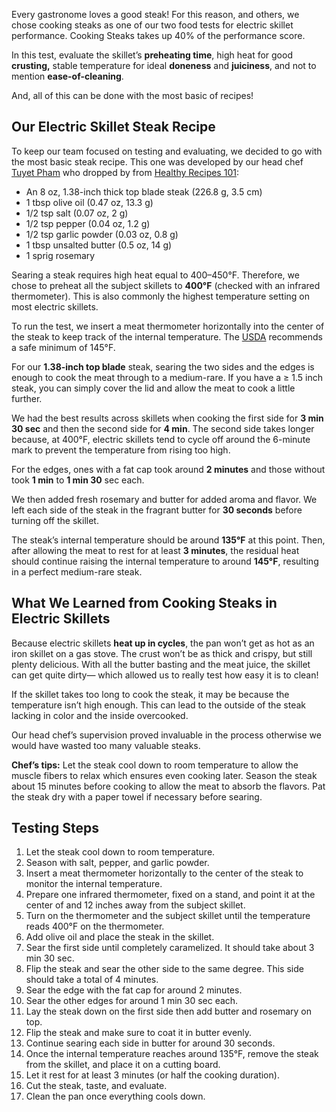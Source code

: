 Every gastronome loves a good steak! For this reason, and others, we chose cooking steaks as one of our two food tests for electric skillet performance. Cooking Steaks takes up 40% of the performance score. 

In this test, evaluate the skillet’s **preheating time**, high heat for good **crusting,** stable temperature for ideal **doneness** and **juiciness**, and not to mention **ease-of-cleaning**.

And, all of this can be done with the most basic of recipes!

Our Electric Skillet Steak Recipe
---------------------------------

To keep our team focused on testing and evaluating, we decided to go with the most basic steak recipe. This one was developed by our head chef [Tuyet Pham](https://healthykitchen101.com/about/#tuyet-pham) who dropped by from [Healthy Recipes 101](https://healthyrecipes101.com/beef/recipe/steak-eggs/):

*   An 8 oz, 1.38-inch thick top blade steak (226.8 g, 3.5 cm)
*   1 tbsp olive oil (0.47 oz, 13.3 g)
*   1/2 tsp salt (0.07 oz, 2 g)
*   1/2 tsp pepper (0.04 oz, 1.2 g)
*   1/2 tsp garlic powder (0.03 oz, 0.8 g)
*   1 tbsp unsalted butter (0.5 oz, 14 g)
*   1 sprig rosemary

Searing a steak requires high heat equal to 400–450°F. Therefore, we chose to preheat all the subject skillets to **400°F** (checked with an infrared thermometer). This is also commonly the highest temperature setting on most electric skillets.

To run the test, we insert a meat thermometer horizontally into the center of the steak to keep track of the internal temperature. The [USDA](https://www.fsis.usda.gov/food-safety/safe-food-handling-and-preparation/food-safety-basics/safe-temperature-chart) recommends a safe minimum of 145°F.

For our **1.38-inch top blade** steak, searing the two sides and the edges is enough to cook the meat through to a medium-rare. If you have a ≥ 1.5 inch steak, you can simply cover the lid and allow the meat to cook a little further.

We had the best results across skillets when cooking the first side for **3 min 30 sec** and then the second side for **4 min**. The second side takes longer because, at 400°F, electric skillets tend to cycle off around the 6-minute mark to prevent the temperature from rising too high.

For the edges, ones with a fat cap took around **2 minutes** and those without took **1 min** to **1 min 30** sec each.

We then added fresh rosemary and butter for added aroma and flavor. We left each side of the steak in the fragrant butter for **30 seconds** before turning off the skillet.

The steak’s internal temperature should be around **135°F** at this point. Then, after allowing the meat to rest for at least **3 minutes**, the residual heat should continue raising the internal temperature to around **145°F**, resulting in a perfect medium-rare steak.

What We Learned from Cooking Steaks in Electric Skillets
--------------------------------------------------------

Because electric skillets **heat up in cycles**, the pan won’t get as hot as an iron skillet on a gas stove. The crust won’t be as thick and crispy, but still plenty delicious. With all the butter basting and the meat juice, the skillet can get quite dirty— which allowed us to really test how easy it is to clean!

If the skillet takes too long to cook the steak, it may be because the temperature isn’t high enough. This can lead to the outside of the steak lacking in color and the inside overcooked. 

Our head chef’s supervision proved invaluable in the process otherwise we would have wasted too many valuable steaks.

**Chef’s tips:** Let the steak cool down to room temperature to allow the muscle fibers to relax which ensures even cooking later. Season the steak about 15 minutes before cooking to allow the meat to absorb the flavors. Pat the steak dry with a paper towel if necessary before searing.

Testing Steps
-------------

1.  Let the steak cool down to room temperature.
2.  Season with salt, pepper, and garlic powder.
3.  Insert a meat thermometer horizontally to the center of the steak to monitor the internal temperature.
4.  Prepare one infrared thermometer, fixed on a stand, and point it at the center of and 12 inches away from the subject skillet. 
5.  Turn on the thermometer and the subject skillet until the temperature reads 400°F on the thermometer.
6.  Add olive oil and place the steak in the skillet.
7.  Sear the first side until completely caramelized. It should take about 3 min 30 sec.
8.  Flip the steak and sear the other side to the same degree. This side should take a total of 4 minutes.
9.  Sear the edge with the fat cap for around 2 minutes.
10.  Sear the other edges for around 1 min 30 sec each.
11.  Lay the steak down on the first side then add butter and rosemary on top.
12.  Flip the steak and make sure to coat it in butter evenly.
13.  Continue searing each side in butter for around 30 seconds.
14.  Once the internal temperature reaches around 135°F, remove the steak from the skillet, and place it on a cutting board.
15.  Let it rest for at least 3 minutes (or half the cooking duration).
16.  Cut the steak, taste, and evaluate.
17.  Clean the pan once everything cools down.